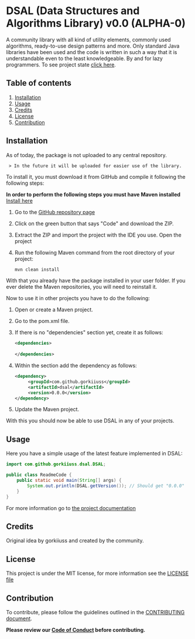 # DSAL (Data Structures and Algorithms Library) v0.0 (ALPHA-0)

A community library with all kind of utility elements, commonly used algorithms, ready-to-use design patterns and more.
Only standard Java libraries have been used and the code is written in such a way that it is understandable even to the
least knowledgeable. By and for lazy programmers. To see project state [click here](STATE.md).

## Table of contents

1. [Installation](#installation)
2. [Usage](#usage)
3. [Credits](#credits)
4. [License](#license)
5. [Contribution](#contribution)

## Installation

As of today, the package is not uploaded to any central repository.

     > In the future it will be uploaded for easier use of the library.

To install it, you must download it from GitHub and compile it following the following steps:

**In order to perform the following steps you must have Maven installed**
[Install here](https://maven.apache.org/install.html)

1. Go to the [GitHub repository page](https://github.com/gorkiiuss/DSAL)
2. Click on the green button that says "Code" and download the ZIP.
3. Extract the ZIP and import the project with the IDE you use. Open the project
4. Run the following Maven command from the root directory of your project:

    ````bash
    mvn clean install
    ````

With that you already have the package installed in your user folder. If you ever delete the Maven repositories, you
will need to reinstall it.

Now to use it in other projects you have to do the following:

1. Open or create a Maven project.
2. Go to the pom.xml file.
3. If there is no "dependencies" section yet, create it as follows:

    ````xml
    <dependencies>
        
    </dependencies>
    ````

4. Within the section add the dependency as follows:

    ````xml
    <dependency>
         <groupId>com.github.gorkiiuss</groupId>
         <artifactId>dsal</artifactId>
         <version>0.0.0</version>
    </dependency>
    ````

5. Update the Maven project.

With this you should now be able to use DSAL in any of your projects.

## Usage

Here you have a simple usage of the latest feature implemented in DSAL:

````java
import com.github.gorkiiuss.dsal.DSAL;

public class ReadmeCode {
    public static void main(String[] args) {
        System.out.println(DSAL.getVersion()); // Should get "0.0.0"
    }
}
````

For more information go to [the project documentation](https://gorkiiuss.github.io/dsal)

## Credits
Original idea by gorkiiuss and created by the community.

## License
This project is under the MIT license, for more information see the [LICENSE file](LICENSE.md)

## Contribution
To contribute, please follow the guidelines outlined in the [CONTRIBUTING document](CONTRIBUTING.md).

**Please review our [Code of Conduct](CODE_OF_CONDUCT.md) before contributing.**
